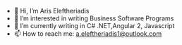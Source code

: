 - 👋 Hi, I’m Aris Eleftheriadis
- 👀 I’m interested in writing Business Software Programs
- 🌱 I’m currently writing in C# .NET,Angular 2, Javascript
- 📫 How to reach me: a.eleftheriadis1@outlook.com

<!---
elefA/elefA is a ✨ special ✨ repository because its `README.md` (this file) appears on your GitHub profile.
You can click the Preview link to take a look at your changes.
--->
